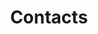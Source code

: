 ---
layout: contacts
title: Contacts
permalink: /contacts
hyiplink: http://hyip.github.io/contacts
---